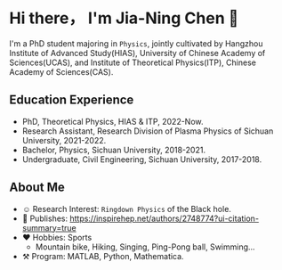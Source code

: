 # Hi there， I'm Jia-Ning Chen 👋 

I'm a PhD student majoring in `Physics`, jointly cultivated by Hangzhou Institute of Advanced Study(HIAS), University of Chinese Academy of Sciences(UCAS), and Institute of Theoretical Physics(ITP), Chinese Academy of Sciences(CAS). 

## Education Experience
 - PhD, Theoretical Physics,  HIAS & ITP, 2022-Now. 
 - Research Assistant, Research Division of Plasma Physics of Sichuan University, 2021-2022. 
 - Bachelor, Physics, Sichuan University, 2018-2021. 
 - Undergraduate, Civil Engineering, Sichuan University, 2017-2018.

## About Me

- ☺️ Research Interest: `Ringdown Physics` of the Black hole.
- 📃 Publishes:  https://inspirehep.net/authors/2748774?ui-citation-summary=true
- ❤️ Hobbies: Sports
    - Mountain bike, Hiking, Singing, Ping-Pong ball, Swimming...
- ⚒️ Program: MATLAB, Python, Mathematica.

